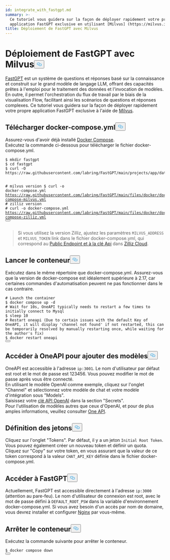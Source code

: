 ```yaml
---
id: integrate_with_fastgpt.md
summary: >-
  Ce tutoriel vous guidera sur la façon de déployer rapidement votre propre
  application FastGPT exclusive en utilisant [Milvus] (https://milvus.io/).
title: Déploiement de FastGPT avec Milvus
---
```

<h1 id="Deploying-FastGPT-with-Milvus" class="common-anchor-header">Déploiement de FastGPT avec Milvus<button data-href="#Deploying-FastGPT-with-Milvus" class="anchor-icon" translate="no">
      <svg translate="no"
        aria-hidden="true"
        focusable="false"
        height="20"
        version="1.1"
        viewBox="0 0 16 16"
        width="16"
      >
        <path
          fill="#0092E4"
          fill-rule="evenodd"
          d="M4 9h1v1H4c-1.5 0-3-1.69-3-3.5S2.55 3 4 3h4c1.45 0 3 1.69 3 3.5 0 1.41-.91 2.72-2 3.25V8.59c.58-.45 1-1.27 1-2.09C10 5.22 8.98 4 8 4H4c-.98 0-2 1.22-2 2.5S3 9 4 9zm9-3h-1v1h1c1 0 2 1.22 2 2.5S13.98 12 13 12H9c-.98 0-2-1.22-2-2.5 0-.83.42-1.64 1-2.09V6.25c-1.09.53-2 1.84-2 3.25C6 11.31 7.55 13 9 13h4c1.45 0 3-1.69 3-3.5S14.5 6 13 6z"
        ></path>
      </svg>
    </button></h1><p><a href="https://fastgpt.in/">FastGPT</a> est un système de questions et réponses basé sur la connaissance et construit sur le grand modèle de langage LLM, offrant des capacités prêtes à l'emploi pour le traitement des données et l'invocation de modèles. En outre, il permet l'orchestration du flux de travail par le biais de la visualisation Flow, facilitant ainsi les scénarios de questions et réponses complexes. Ce tutoriel vous guidera sur la façon de déployer rapidement votre propre application FastGPT exclusive à l'aide de <a href="https://milvus.io/">Milvus</a>.</p>
<h2 id="Download-docker-composeyml" class="common-anchor-header">Télécharger docker-compose.yml<button data-href="#Download-docker-composeyml" class="anchor-icon" translate="no">
      <svg translate="no"
        aria-hidden="true"
        focusable="false"
        height="20"
        version="1.1"
        viewBox="0 0 16 16"
        width="16"
      >
        <path
          fill="#0092E4"
          fill-rule="evenodd"
          d="M4 9h1v1H4c-1.5 0-3-1.69-3-3.5S2.55 3 4 3h4c1.45 0 3 1.69 3 3.5 0 1.41-.91 2.72-2 3.25V8.59c.58-.45 1-1.27 1-2.09C10 5.22 8.98 4 8 4H4c-.98 0-2 1.22-2 2.5S3 9 4 9zm9-3h-1v1h1c1 0 2 1.22 2 2.5S13.98 12 13 12H9c-.98 0-2-1.22-2-2.5 0-.83.42-1.64 1-2.09V6.25c-1.09.53-2 1.84-2 3.25C6 11.31 7.55 13 9 13h4c1.45 0 3-1.69 3-3.5S14.5 6 13 6z"
        ></path>
      </svg>
    </button></h2><p>Assurez-vous d'avoir déjà installé <a href="https://docs.docker.com/compose/">Docker Compose</a>.<br>
Exécutez la commande ci-dessous pour télécharger le fichier docker-compose.yml.</p>
<pre><code translate="no" class="language-shell">$ <span class="hljs-built_in">mkdir</span> fastgpt
$ <span class="hljs-built_in">cd</span> fastgpt
$ curl -O https://raw.githubusercontent.com/labring/FastGPT/main/projects/app/data/config.json

<span class="hljs-comment"># milvus version</span>
$ curl -o docker-compose.yml https://raw.githubusercontent.com/labring/FastGPT/main/files/docker/docker-compose-milvus.yml
<span class="hljs-comment"># zilliz version</span>
<span class="hljs-comment"># curl -o docker-compose.yml https://raw.githubusercontent.com/labring/FastGPT/main/files/docker/docker-compose-zilliz.yml</span>
<button class="copy-code-btn"></button></code></pre>
<blockquote>
<p>Si vous utilisez la version Zilliz, ajustez les paramètres <code translate="no">MILVUS_ADDRESS</code> et <code translate="no">MILVUS_TOKEN</code> link dans le fichier docker-compose.yml, qui correspond au <a href="https://docs.zilliz.com/docs/on-zilliz-cloud-console#free-cluster-details">Public Endpoint et à la clé Api</a> dans <a href="https://zilliz.com/cloud">Zilliz Cloud</a>.</p>
</blockquote>
<h2 id="Launch-the-Container" class="common-anchor-header">Lancer le conteneur<button data-href="#Launch-the-Container" class="anchor-icon" translate="no">
      <svg translate="no"
        aria-hidden="true"
        focusable="false"
        height="20"
        version="1.1"
        viewBox="0 0 16 16"
        width="16"
      >
        <path
          fill="#0092E4"
          fill-rule="evenodd"
          d="M4 9h1v1H4c-1.5 0-3-1.69-3-3.5S2.55 3 4 3h4c1.45 0 3 1.69 3 3.5 0 1.41-.91 2.72-2 3.25V8.59c.58-.45 1-1.27 1-2.09C10 5.22 8.98 4 8 4H4c-.98 0-2 1.22-2 2.5S3 9 4 9zm9-3h-1v1h1c1 0 2 1.22 2 2.5S13.98 12 13 12H9c-.98 0-2-1.22-2-2.5 0-.83.42-1.64 1-2.09V6.25c-1.09.53-2 1.84-2 3.25C6 11.31 7.55 13 9 13h4c1.45 0 3-1.69 3-3.5S14.5 6 13 6z"
        ></path>
      </svg>
    </button></h2><p>Exécutez dans le même répertoire que docker-compose.yml. Assurez-vous que la version de docker-compose est idéalement supérieure à 2.17, car certaines commandes d'automatisation peuvent ne pas fonctionner dans le cas contraire.</p>
<pre><code translate="no" class="language-shell"><span class="hljs-comment"># Launch the container</span>
$ docker compose up -d
<span class="hljs-comment"># Wait for 10s, OneAPI typically needs to restart a few times to initially connect to Mysql</span>
$ sleep <span class="hljs-number">10</span>
<span class="hljs-comment"># Restart oneapi (Due to certain issues with the default Key of OneAPI, it will display &#x27;channel not found&#x27; if not restarted, this can be temporarily resolved by manually restarting once, while waiting for the author&#x27;s fix)</span>
$ docker restart oneapi
<button class="copy-code-btn"></button></code></pre>
<h2 id="Access-OneAPI-to-Add-Models" class="common-anchor-header">Accéder à OneAPI pour ajouter des modèles<button data-href="#Access-OneAPI-to-Add-Models" class="anchor-icon" translate="no">
      <svg translate="no"
        aria-hidden="true"
        focusable="false"
        height="20"
        version="1.1"
        viewBox="0 0 16 16"
        width="16"
      >
        <path
          fill="#0092E4"
          fill-rule="evenodd"
          d="M4 9h1v1H4c-1.5 0-3-1.69-3-3.5S2.55 3 4 3h4c1.45 0 3 1.69 3 3.5 0 1.41-.91 2.72-2 3.25V8.59c.58-.45 1-1.27 1-2.09C10 5.22 8.98 4 8 4H4c-.98 0-2 1.22-2 2.5S3 9 4 9zm9-3h-1v1h1c1 0 2 1.22 2 2.5S13.98 12 13 12H9c-.98 0-2-1.22-2-2.5 0-.83.42-1.64 1-2.09V6.25c-1.09.53-2 1.84-2 3.25C6 11.31 7.55 13 9 13h4c1.45 0 3-1.69 3-3.5S14.5 6 13 6z"
        ></path>
      </svg>
    </button></h2><p>OneAPI est accessible à l'adresse <code translate="no">ip:3001</code>. Le nom d'utilisateur par défaut est root et le mot de passe est 123456. Vous pouvez modifier le mot de passe après vous être connecté.<br>
En utilisant le modèle OpenAI comme exemple, cliquez sur l'onglet &quot;Channel&quot; et sélectionnez votre modèle de chat et votre modèle d'intégration sous &quot;Models&quot;.<br>
Saisissez votre <a href="https://platform.openai.com/docs/quickstart">clé API OpenAI</a> dans la section "Secrets".<br>
Pour l'utilisation de modèles autres que ceux d'OpenAI, et pour de plus amples informations, veuillez consulter <a href="https://doc.fastgpt.in/docs/development/one-api/">One API</a>.</p>
<h2 id="Setting-Tokens" class="common-anchor-header">Définition des jetons<button data-href="#Setting-Tokens" class="anchor-icon" translate="no">
      <svg translate="no"
        aria-hidden="true"
        focusable="false"
        height="20"
        version="1.1"
        viewBox="0 0 16 16"
        width="16"
      >
        <path
          fill="#0092E4"
          fill-rule="evenodd"
          d="M4 9h1v1H4c-1.5 0-3-1.69-3-3.5S2.55 3 4 3h4c1.45 0 3 1.69 3 3.5 0 1.41-.91 2.72-2 3.25V8.59c.58-.45 1-1.27 1-2.09C10 5.22 8.98 4 8 4H4c-.98 0-2 1.22-2 2.5S3 9 4 9zm9-3h-1v1h1c1 0 2 1.22 2 2.5S13.98 12 13 12H9c-.98 0-2-1.22-2-2.5 0-.83.42-1.64 1-2.09V6.25c-1.09.53-2 1.84-2 3.25C6 11.31 7.55 13 9 13h4c1.45 0 3-1.69 3-3.5S14.5 6 13 6z"
        ></path>
      </svg>
    </button></h2><p>Cliquez sur l'onglet "Tokens". Par défaut, il y a un jeton <code translate="no">Initial Root Token</code>. Vous pouvez également créer un nouveau token et définir un quota.<br>
Cliquez sur "Copy" sur votre token, en vous assurant que la valeur de ce token correspond à la valeur <code translate="no">CHAT_API_KEY</code> définie dans le fichier docker-compose.yml.</p>
<h2 id="Accessing-FastGPT" class="common-anchor-header">Accéder à FastGPT<button data-href="#Accessing-FastGPT" class="anchor-icon" translate="no">
      <svg translate="no"
        aria-hidden="true"
        focusable="false"
        height="20"
        version="1.1"
        viewBox="0 0 16 16"
        width="16"
      >
        <path
          fill="#0092E4"
          fill-rule="evenodd"
          d="M4 9h1v1H4c-1.5 0-3-1.69-3-3.5S2.55 3 4 3h4c1.45 0 3 1.69 3 3.5 0 1.41-.91 2.72-2 3.25V8.59c.58-.45 1-1.27 1-2.09C10 5.22 8.98 4 8 4H4c-.98 0-2 1.22-2 2.5S3 9 4 9zm9-3h-1v1h1c1 0 2 1.22 2 2.5S13.98 12 13 12H9c-.98 0-2-1.22-2-2.5 0-.83.42-1.64 1-2.09V6.25c-1.09.53-2 1.84-2 3.25C6 11.31 7.55 13 9 13h4c1.45 0 3-1.69 3-3.5S14.5 6 13 6z"
        ></path>
      </svg>
    </button></h2><p>Actuellement, FastGPT est accessible directement à l'adresse <code translate="no">ip:3000</code> (attention au pare-feu). Le nom d'utilisateur de connexion est root, avec le mot de passe défini à <code translate="no">DEFAULT_ROOT_PSW</code> dans la variable d'environnement docker-compose.yml. Si vous avez besoin d'un accès par nom de domaine, vous devrez installer et configurer <a href="https://nginx.org/en/">Nginx</a> par vous-même.</p>
<h2 id="Stop-the-Container" class="common-anchor-header">Arrêter le conteneur<button data-href="#Stop-the-Container" class="anchor-icon" translate="no">
      <svg translate="no"
        aria-hidden="true"
        focusable="false"
        height="20"
        version="1.1"
        viewBox="0 0 16 16"
        width="16"
      >
        <path
          fill="#0092E4"
          fill-rule="evenodd"
          d="M4 9h1v1H4c-1.5 0-3-1.69-3-3.5S2.55 3 4 3h4c1.45 0 3 1.69 3 3.5 0 1.41-.91 2.72-2 3.25V8.59c.58-.45 1-1.27 1-2.09C10 5.22 8.98 4 8 4H4c-.98 0-2 1.22-2 2.5S3 9 4 9zm9-3h-1v1h1c1 0 2 1.22 2 2.5S13.98 12 13 12H9c-.98 0-2-1.22-2-2.5 0-.83.42-1.64 1-2.09V6.25c-1.09.53-2 1.84-2 3.25C6 11.31 7.55 13 9 13h4c1.45 0 3-1.69 3-3.5S14.5 6 13 6z"
        ></path>
      </svg>
    </button></h2><p>Exécutez la commande suivante pour arrêter le conteneur.</p>
<pre><code translate="no" class="language-shell">$ docker compose down
<button class="copy-code-btn"></button></code></pre>
